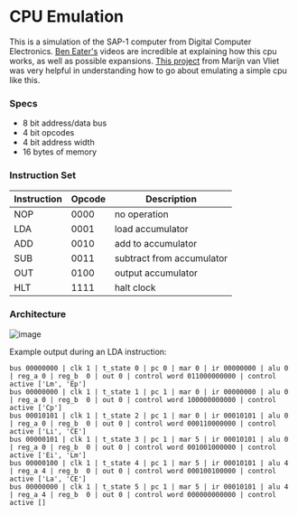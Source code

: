 # CPU Emulation

This is a simulation of the SAP-1 computer from Digital Computer Electronics. [Ben Eater's](https://www.youtube.com/c/beneater) videos are incredible at explaining how this cpu works, as well as possible expansions. [This project](https://github.com/wmvanvliet/8bit) from Marijn van Vliet was very helpful in understanding how to go about emulating a simple cpu like this.

### Specs

- 8 bit address/data bus
- 4 bit opcodes
- 4 bit address width
- 16 bytes of memory

### Instruction Set

| Instruction | Opcode | Description               |
|-------------|--------|---------------------------|
| NOP         | 0000   | no operation              |
| LDA         | 0001   | load accumulator          |
| ADD         | 0010   | add to accumulator        |
| SUB         | 0011   | subtract from accumulator |
| OUT         | 0100   | output accumulator        |
| HLT         | 1111   | halt clock                |

### Architecture

![image](https://user-images.githubusercontent.com/17195367/216844700-a00c0eab-8296-4573-83d3-dc027b6c04e4.png)

Example output during an LDA instruction:

```
bus 00000000 | clk 1 | t_state 0 | pc 0 | mar 0 | ir 00000000 | alu 0 | reg_a 0 | reg_b  0 | out 0 | control word 011000000000 | control active ['Lm', 'Ep']
bus 00000000 | clk 1 | t_state 1 | pc 1 | mar 0 | ir 00000000 | alu 0 | reg_a 0 | reg_b  0 | out 0 | control word 100000000000 | control active ['Cp']
bus 00010101 | clk 1 | t_state 2 | pc 1 | mar 0 | ir 00010101 | alu 0 | reg_a 0 | reg_b  0 | out 0 | control word 000110000000 | control active ['Li', 'CE']
bus 00000101 | clk 1 | t_state 3 | pc 1 | mar 5 | ir 00010101 | alu 0 | reg_a 0 | reg_b  0 | out 0 | control word 001001000000 | control active ['Ei', 'Lm']
bus 00000100 | clk 1 | t_state 4 | pc 1 | mar 5 | ir 00010101 | alu 4 | reg_a 4 | reg_b  0 | out 0 | control word 000100100000 | control active ['La', 'CE']
bus 00000000 | clk 1 | t_state 5 | pc 1 | mar 5 | ir 00010101 | alu 4 | reg_a 4 | reg_b  0 | out 0 | control word 000000000000 | control active []
```
